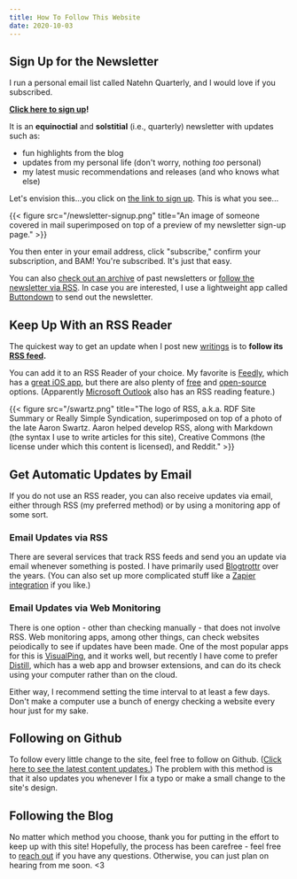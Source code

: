 ```yaml
---
title: How To Follow This Website
date: 2020-10-03
---
```


## Sign Up for the Newsletter

I run a personal email list called Natehn Quarterly, and I would love if you subscribed. 

**[Click here to sign up](https://buttondown.email/natehn)!**

It is an **equinoctial** and **solstitial** (i.e., quarterly)  newsletter with updates such as:

- fun highlights from the blog
- updates from my personal life (don't worry, nothing *too* personal)
- my latest music recommendations and releases
(and who knows what else)

Let's envision this...you click on [the link to sign up](https://buttondown.email/natehn). This is what you see...

{{< figure src="/newsletter-signup.png" title="An image of someone covered in mail superimposed on top of a preview of my newsletter sign-up page." >}}

You then enter in your email address, click "subscribe," confirm your subscription, and BAM! You're subscribed. It's just that easy.

You can also [check out an archive](https://buttondown.email/natehn/archive) of past newsletters or [follow the newsletter via RSS](https://buttondown.email/natehn/rss). In case you are interested, I use a lightweight app called [Buttondown](https://buttondown.email/) to send out the newsletter.

## Keep Up With an RSS Reader

The quickest way to get an update when I post new [writings](https://natehn.com/posts) is to **follow its [RSS feed](https://natehn.com/index.xml).** 

You can add it to an RSS Reader of your choice. My favorite is [Feedly](https://feedly.com/), which has a [great iOS app](https://apps.apple.com/us/app/feedly-smart-news-reader/id396069556), but there are also plenty of [free](https://alternativeto.net/software/feedly/?license=free) and [open-source](https://alternativeto.net/software/feedly/?license=opensource) options. (Apparently [Microsoft Outlook](https://support.microsoft.com/en-us/office/subscribe-to-an-rss-feed-73c6e717-7815-4594-98e5-81fa369e951c) also has an RSS reading feature.)

{{< figure src="/swartz.png" title="The logo of RSS, a.k.a. RDF Site Summary or Really Simple Syndication, superimposed on top of a photo of the late Aaron Swartz. Aaron helped develop RSS, along with Markdown (the syntax I use to write articles for this site), Creative Commons (the license under which this content is licensed), and Reddit." >}}

## Get Automatic Updates by Email

If you do not use an RSS reader, you can also receive updates via email, either through RSS (my preferred method) or by using a monitoring app of some sort.

### Email Updates via RSS

There are several services that track RSS feeds and send you an update via email whenever something is posted. I have primarily used [Blogtrottr](https://blogtrottr.com/) over the years. (You can also set up more complicated stuff like a [Zapier integration](https://zapier.com/apps/gmail/integrations/rss/9216/get-gmail-emails-for-new-rss-feed-entries) if you like.)

### Email Updates via Web Monitoring

There is one option - other than checking manually - that does not involve RSS. Web monitoring apps, among other things, can check websites peiodically to see if updates have been made. One of the most popular apps for this is [VisualPing](https://visualping.io/), and it works well, but recently I have come to prefer [Distill](https://distill.io/), which has a web app and browser extensions, and can do its check using your computer rather than on the cloud. 

Either way, I recommend setting the time interval to at least a few days. Don't make a computer use a bunch of energy checking a website every hour just for my sake.

## Following on Github

To follow every little change to the site, feel free to follow on Github. ([Click here to see the latest content updates.](https://github.com/natehn/blog/tree/master/content/posts)) The problem with this method is that it also updates you whenever I fix a typo or make a small change to the site's design.

## Following the Blog

No matter which method you choose, thank you for putting in the effort to keep up with this site! Hopefully, the process has been carefree - feel free to [reach out](mailto:nathan@omg.lol) if you have any questions. Otherwise, you can just plan on hearing from me soon. <3

